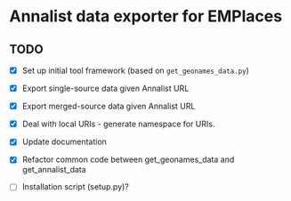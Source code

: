 # Annalist data exporter for EMPlaces

## TODO

- [x] Set up initial tool framework (based on `get_geonames_data.py`)
- [x] Export single-source data given Annalist URL
- [x] Export merged-source data given Annalist URL
- [x] Deal with local URIs - generate namespace for URIs.
- [x] Update documentation
- [x] Refactor common code between get_geonames_data and get_annalist_data
- [ ] Installation script (setup.py)?

